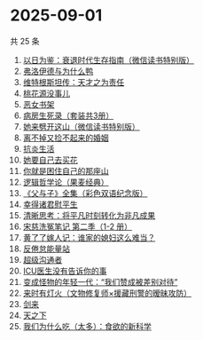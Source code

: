 # 2025-09-01

共 25 条

<!-- BEGIN WEREAD -->
<!-- 最后更新时间 2025-09-01 15:26:09 +0800 -->
1. [以日为鉴：衰退时代生存指南（微信读书特别版）](https://weread.qq.com/web/bookDetail/77d32440813aba4e2g01644a)
1. [弗洛伊德与为什么鸭](https://weread.qq.com/web/bookDetail/c8c32310813ab8250g018eec)
1. [维特根斯坦传：天才之为责任](https://weread.qq.com/web/bookDetail/0ea320005e3c810ea1cf0c4)
1. [桃花源没事儿](https://weread.qq.com/web/bookDetail/676320b0813aba52cg0179ad)
1. [恶女书架](https://weread.qq.com/web/bookDetail/59732b20813aba557g01550a)
1. [病房生死录（套装共3册）](https://weread.qq.com/web/bookDetail/4c632b60813ab8df3g0158f7)
1. [她来劈开这山（微信读书特别版）](https://weread.qq.com/web/bookDetail/0f632000813aba50fg010fe9)
1. [离不掉又捡不起来的婚姻](https://weread.qq.com/web/bookDetail/97832730813ab9e15g013c2f)
1. [抗炎生活](https://weread.qq.com/web/bookDetail/04e328c0729cd43d04e7e4c)
1. [她要自己去买花](https://weread.qq.com/web/bookDetail/84332fa0813aba020g014cdd)
1. [你就是困住自己的那座山](https://weread.qq.com/web/bookDetail/35e32f80813aba3b5g018952)
1. [逻辑哲学论（果麦经典）](https://weread.qq.com/web/bookDetail/d66325c0726d70b8d6669ba)
1. [《父与子》全集（彩色双语纪念版）](https://weread.qq.com/web/bookDetail/6ac326d071c1fc7e6ac1982)
1. [幸得诸君慰平生](https://weread.qq.com/web/bookDetail/da9322d0813ab7f8cg016385)
1. [清晰思考：将平凡时刻转化为非凡成果](https://weread.qq.com/web/bookDetail/f2f324c0813ab92f4g0107cd)
1. [宋慈洗冤笔记 第二季（1-2 册）](https://weread.qq.com/web/bookDetail/07732ce0813ab9c2ag01157f)
1. [黄了了嫁人记：谁家的媳妇这么难当？](https://weread.qq.com/web/bookDetail/29932610813ab95edg01504c)
1. [反倦怠能量站](https://weread.qq.com/web/bookDetail/826324b0813aba1deg01589c)
1. [超级沟通者](https://weread.qq.com/web/bookDetail/65632ab0813ab9992g0180d2)
1. [ICU医生没有告诉你的事](https://weread.qq.com/web/bookDetail/cb932bd0813aba4ceg0120b0)
1. [变成怪物的年轻一代：“我们赞成被差别对待”](https://weread.qq.com/web/bookDetail/d4632190813aba46eg012621)
1. [来时有灯火（文物修复师×援藏刑警的暧昧攻防）](https://weread.qq.com/web/bookDetail/1ca32ed0813aba46eg016595)
1. [剑来](https://weread.qq.com/web/bookDetail/8e5326b07153adcf8e53d42)
1. [天之下](https://weread.qq.com/web/bookDetail/4de326a0721770aa4de95f4)
1. [我们为什么吃（太多）：食欲的新科学](https://weread.qq.com/web/bookDetail/bf0326a0813ab8224g01545e)
<!-- END WEREAD -->